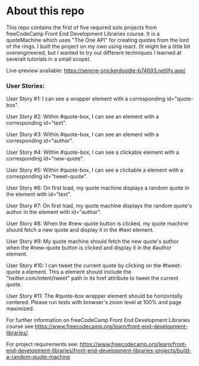 # About this repo

This repo contains the first of five required solo projects from freeCodeCamp Front End Development Libraries course.
It is a quoteMachine which uses "The One API" for creating quotes from the lord of the rings. 
I built the project on my own using react. (It might be a little bit overengineered, but I wanted to try out different techniques I learned at severalt tutorials in a small scope).

Live-preview available: https://serene-snickerdoodle-b74693.netlify.app/

### User Stories:
User Story #1: I can see a wrapper element with a corresponding id="quote-box".

User Story #2: Within #quote-box, I can see an element with a corresponding id="text".

User Story #3: Within #quote-box, I can see an element with a corresponding id="author".

User Story #4: Within #quote-box, I can see a clickable element with a corresponding id="new-quote".

User Story #5: Within #quote-box, I can see a clickable a element with a corresponding id="tweet-quote".

User Story #6: On first load, my quote machine displays a random quote in the element with id="text".

User Story #7: On first load, my quote machine displays the random quote's author in the element with id="author".

User Story #8: When the #new-quote button is clicked, my quote machine should fetch a new quote and display it in the #text element.

User Story #9: My quote machine should fetch the new quote's author when the #new-quote button is clicked and display it in the #author element.

User Story #10: I can tweet the current quote by clicking on the #tweet-quote a element. This a element should include the "twitter.com/intent/tweet" path in its href attribute to tweet the current quote.

User Story #11: The #quote-box wrapper element should be horizontally centered. Please run tests with browser's zoom level at 100% and page maximized.

For further information on freeCodeCamp Front End Development Libraries course see https://www.freecodecamp.org/learn/front-end-development-libraries/.

For project requirements see: https://www.freecodecamp.org/learn/front-end-development-libraries/front-end-development-libraries-projects/build-a-random-quote-machine

